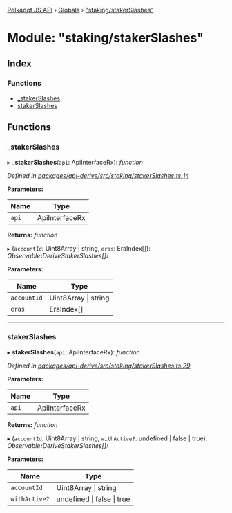 [Polkadot JS API](../README.md) › [Globals](../globals.md) › ["staking/stakerSlashes"](_staking_stakerslashes_.md)

# Module: "staking/stakerSlashes"

## Index

### Functions

* [_stakerSlashes](_staking_stakerslashes_.md#_stakerslashes)
* [stakerSlashes](_staking_stakerslashes_.md#stakerslashes)

## Functions

###  _stakerSlashes

▸ **_stakerSlashes**(`api`: ApiInterfaceRx): *function*

*Defined in [packages/api-derive/src/staking/stakerSlashes.ts:14](https://github.com/polkadot-js/api/blob/0c5b69bea1/packages/api-derive/src/staking/stakerSlashes.ts#L14)*

**Parameters:**

Name | Type |
------ | ------ |
`api` | ApiInterfaceRx |

**Returns:** *function*

▸ (`accountId`: Uint8Array | string, `eras`: EraIndex[]): *Observable‹DeriveStakerSlashes[]›*

**Parameters:**

Name | Type |
------ | ------ |
`accountId` | Uint8Array &#124; string |
`eras` | EraIndex[] |

___

###  stakerSlashes

▸ **stakerSlashes**(`api`: ApiInterfaceRx): *function*

*Defined in [packages/api-derive/src/staking/stakerSlashes.ts:29](https://github.com/polkadot-js/api/blob/0c5b69bea1/packages/api-derive/src/staking/stakerSlashes.ts#L29)*

**Parameters:**

Name | Type |
------ | ------ |
`api` | ApiInterfaceRx |

**Returns:** *function*

▸ (`accountId`: Uint8Array | string, `withActive?`: undefined | false | true): *Observable‹DeriveStakerSlashes[]›*

**Parameters:**

Name | Type |
------ | ------ |
`accountId` | Uint8Array &#124; string |
`withActive?` | undefined &#124; false &#124; true |

